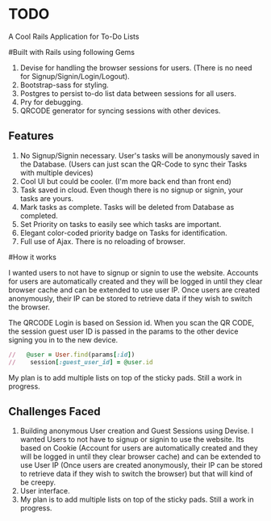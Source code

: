 # TODO
A Cool Rails Application for To-Do Lists  

#Built with Rails using following Gems

1. Devise for handling the browser sessions for users.
(There is no need for Signup/Signin/Login/Logout).
2. Bootstrap-sass for styling.
3. Postgres to persist to-do list data between sessions for all users.
4. Pry for debugging.
5. QRCODE generator for syncing sessions with other devices.

## Features

1. No Signup/Signin necessary. User's tasks will be anonymously saved in the Database.
(Users can just scan the QR-Code to sync their Tasks with multiple devices)
2. Cool UI but could be cooler.
(I'm more back end than front end)
3. Task saved in cloud. Even though there is no signup or signin, your tasks are yours.
4. Mark tasks as complete. Tasks will be deleted from Database as completed.
5. Set Priority on tasks to easily see which tasks are important.
6. Elegant color-coded priority badge on Tasks for identification.
7. Full use of Ajax. There is no reloading of browser.

#How it works

I wanted users to not have to signup or signin to use the website. Accounts for users are automatically created and they will be logged in until they clear browser cache and can be extended to use user IP. Once users are created anonymously, their IP can be stored to retrieve data if they wish to switch the browser.

The QRCODE Login is based on Session id. When you scan the QR CODE, the session guest user ID is passed in the params to the other device signing you in to the new device. 

```ruby
//   @user = User.find(params[:id])
//    session[:guest_user_id] = @user.id
```

My plan is to add multiple lists on top of the sticky pads. Still a work in progress.

## Challenges Faced

1. Building anonymous User creation and Guest Sessions using Devise. I wanted Users to not have to signup or signin to use the website. Its based on Cookie (Account for users are automatically created and they will be logged in until they clear browser cache) and can be extended to use User IP (Once users are created anonymously, their IP can be stored to retrieve data if they wish to switch the browser) but that will kind of be creepy.
2. User interface.
3. My plan is to add multiple lists on top of the sticky pads. Still a work in progress.
